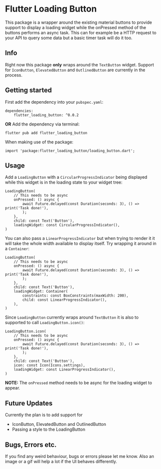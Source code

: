 # Flutter Loading Button
This package is a wrapper around the existing material buttons to provide support to display a loading widget while the onPressed method of the buttons performs an async task. This can for example be a HTTP request to your API to query some data but a basic timer task will do it too.

## Info
Right now this package **only** wraps around the ```TextButton``` widget. Support for ```IconButton```, ```ElevatedButton``` and ```OutlinedButton``` are currently in the process. 

## Getting started
First add the dependency into your ```pubspec.yaml```:
```
dependencies:
    flutter_loading_button: ^0.0.2
```

**OR**
Add the dependency via terminal:
```
flutter pub add flutter_loading_button
```

When making use of the package:
```
import 'package:flutter_loading_button/loading_button.dart';
```

## Usage
Add a ```LoadingButton``` with a ```CircularProgressIndicator``` being displayed while this widget is in the loading state to your widget tree:
```
LoadingButton(
    // This needs to be async
    onPressed: () async {
        await Future.delayed(const Duration(seconds: 3), () => print('Task done!'),
        );
    },
    child: const Text('Button'),
    loadingWidget: const CircularProgressIndicator(),
)
```

You can also pass a ```LinearProgressIndicator``` but when trying to render it it will take the whole width available to display itself. Try wrapping it around in a ```Container```:
```
LoadingButton(
    // This needs to be async
    onPressed: () async {
        await Future.delayed(const Duration(seconds: 3), () => print('Task done!'),
        );
    },
    child: const Text('Button'),
    loadingWidget: Container(
        constraints: const BoxConstraints(maxWidth: 200),
        child: const LinearProgressIndicator(),
    ),
)
```

Since ```LoadingButton``` currently wraps around ```TextButton``` it is also to supported to call ```LoadingButton.icon()```:

```
LoadingButton.icon(
    // This needs to be async
    onPressed: () async {
        await Future.delayed(const Duration(seconds: 3), () => print('Task done!'),
        );
    },
    child: const Text('Button'),
    icon: const Icon(Icons.settings),
    loadingWidget: const LinearProgressIndicator(),
)
```

**NOTE:** The ```onPressed``` method needs to be async for the loading widget to appear.

## Future Updates
Currently the plan is to add support for
* IconButton, ElevatedButton and OutlinedButton
* Passing a style to the LoadingButton

## Bugs, Errors etc.
If you find any weird behaviour, bugs or errors please let me know.
Also an image or a gif will help a lot if the UI behaves differently.